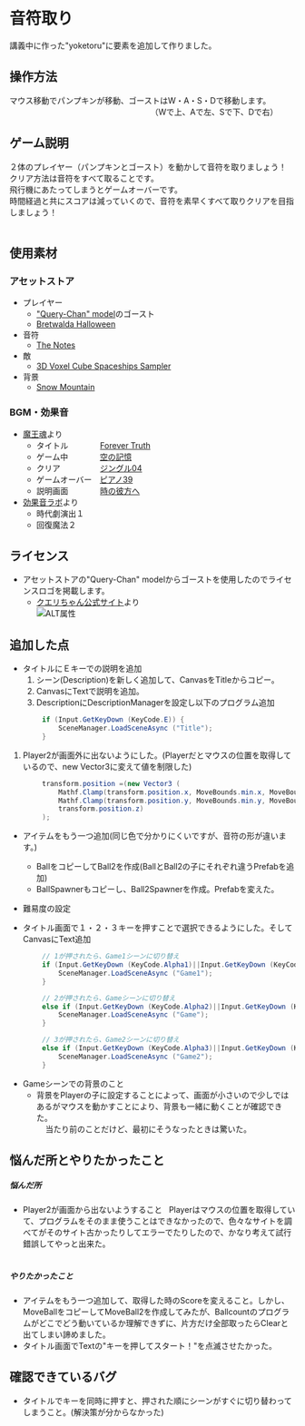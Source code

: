 # 音符取り  
講義中に作った"yoketoru"に要素を追加して作りました。

## 操作方法
マウス移動でパンプキンが移動、ゴーストはW・A・S・Dで移動します。                  
　　　　　　　　　　　　　　　　（Wで上、Aで左、Sで下、Dで右）

## ゲーム説明
２体のプレイヤー（パンプキンとゴースト）を動かして音符を取りましょう！  
クリア方法は音符をすべて取ることです。  
飛行機にあたってしまうとゲームオーバーです。  
時間経過と共にスコアは減っていくので、音符を素早くすべて取りクリアを目指しましょう！  
  
## 使用素材
### アセットストア
 - プレイヤー  
    - ["Query-Chan" model](http://u3d.as/8Bh)のゴースト  
    - [Bretwalda Halloween](http://u3d.as/CfA)  
 - 音符  
   - [The Notes](http://u3d.as/7Lz)  
 - 敵  
   - [3D Voxel Cube Spaceships Sampler](http://u3d.as/w1e)  
 - 背景  
   - [Snow Mountain](http://u3d.as/a4i)  

### BGM・効果音  
 - [魔王魂](http://maoudamashii.jokersounds.com/)より
    - タイトル　　　　[Forever Truth](http://maoudamashii.jokersounds.com/archives/song_17_forever_truth.html)  
    - ゲーム中　　　　[空の記憶](http://maoudamashii.jokersounds.com/archives/song_18_karano_kioku.html)  
    - クリア　　　　　[ジングル04](http://maoudamashii.jokersounds.com/archives/se_maoudamashii_jingle04.html)  
    - ゲームオーバー　[ピアノ39](http://maoudamashii.jokersounds.com/archives/bgm_maoudamashii_piano39.html)  
    - 説明画面　　　　[時の彼方へ](http://maoudamashii.jokersounds.com/archives/song_12_tokino_kanatahe.html)  
 - [効果音ラボ](http://soundeffect-lab.info/)より
    - 時代劇演出１  
    - 回復魔法２

## ライセンス
 - アセットストアの"Query-Chan" modelからゴーストを使用したのでライセンスロゴを掲載します。  
    - [クエリちゃん公式サイト](http://query-chan.com/)より  
![ALT属性](http://query-chan.com/wp-content/uploads/2016/08/02_%E3%82%AF%E3%82%A8%E3%83%AA%E3%81%A1%E3%82%83%E3%82%93%E3%83%A9%E3%82%A4%E3%82%BB%E3%83%B3%E3%82%B9%E3%83%AD%E3%82%B4-e1472646888241-300x256.png)  

## 追加した点
 - タイトルにＥキーでの説明を追加  
      1. シーン(Description)を新しく追加して、CanvasをTitleからコピー。
      1. CanvasにTextで説明を追加。
      1. DescriptionにDescriptionManagerを設定し以下のプログラム追加

```cs
		if (Input.GetKeyDown (KeyCode.E)) {
			SceneManager.LoadSceneAsync ("Title");
		}

```


   1. Player2が画面外に出ないようにした。(Playerだとマウスの位置を取得しているので、new Vector3に変えて値を制限した)


```cs
		transform.position =(new Vector3 (
			Mathf.Clamp(transform.position.x, MoveBounds.min.x, MoveBounds.max.x),
			Mathf.Clamp(transform.position.y, MoveBounds.min.y, MoveBounds.max.y),
			transform.position.z)
		);
```

 - アイテムをもう一つ追加(同じ色で分かりにくいですが、音符の形が違います。)  
   - BallをコピーしてBall2を作成(BallとBall2の子にそれぞれ違うPrefabを追加)  
   - BallSpawnerもコピーし、Ball2Spawnerを作成。Prefabを変えた。

 - 難易度の設定
  - タイトル画面で１・２・３キーを押すことで選択できるようにした。そしてCanvasにText追加  

```cs
		// 1が押されたら、Game1シーンに切り替え
		if (Input.GetKeyDown (KeyCode.Alpha1)||Input.GetKeyDown (KeyCode.Keypad1)) {
			SceneManager.LoadSceneAsync ("Game1");
		}

		// 2が押されたら、Gameシーンに切り替え
		else if (Input.GetKeyDown (KeyCode.Alpha2)||Input.GetKeyDown (KeyCode.Keypad2)) {
			SceneManager.LoadSceneAsync ("Game");
		}

		// 3が押されたら、Game2シーンに切り替え
		else if (Input.GetKeyDown (KeyCode.Alpha3)||Input.GetKeyDown (KeyCode.Keypad3)) {
			SceneManager.LoadSceneAsync ("Game2");
		}
```


- Gameシーンでの背景のこと  
    - 背景をPlayerの子に設定することによって、画面が小さいので少しではあるがマウスを動かすことにより、背景も一緒に動くことが確認できた。  
     当たり前のことだけど、最初にそうなったときは驚いた。

## 悩んだ所とやりたかったこと  
##### 悩んだ所  
   - Player2が画面から出ないようすること  
Playerはマウスの位置を取得していて、プログラムをそのまま使うことはできなかったので、色々なサイトを調べてがそのサイト古かったりしてエラーでたりしたので、かなり考えて試行錯誤してやっと出来た。  
  
##### やりたかったこと  
   - アイテムをもう一つ追加して、取得した時のScoreを変えること。しかし、MoveBallをコピーしてMoveBall2を作成してみたが、Ballcountのプログラムがどこでどう動いているか理解できずに、片方だけ全部取ったらClearと出てしまい諦めました。  
   - タイトル画面でTextの"キーを押してスタート！"を点滅させたかった。  

## 確認できているバグ  
 - タイトルでキーを同時に押すと、押された順にシーンがすぐに切り替わってしまうこと。(解決策が分からなかった)  
  
